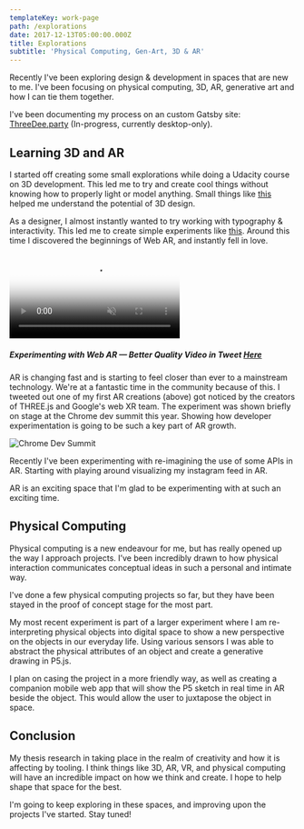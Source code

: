 ```yaml
---
templateKey: work-page
path: /explorations
date: 2017-12-13T05:00:00.000Z
title: Explorations
subtitle: 'Physical Computing, Gen-Art, 3D & AR'
---
```

Recently I've been exploring design & development in spaces that are new to me. I've been focusing on physical computing, 3D, AR, generative art and how I can tie them together.

I've been documenting my process on an custom Gatsby site: [ThreeDee.party](http://threedee.party/) (In-progress, currently desktop-only).

## Learning 3D and AR

I started off creating some small explorations while doing a Udacity course on 3D development. This led me to try and create cool things without knowing how to properly light or model anything. Small things like [this](http://threedee.party/3D-experiments/003/) helped me understand the potential of 3D design.

As a designer, I almost instantly wanted to try working with typography & interactivity. This led me to create simple experiments like [this](http://threedee.party/3D-experiments/010/).
Around this time I discovered the beginnings of Web AR, and instantly fell in love.

<div class='video-box ar_001'>
  <video autoPlay muted loop playsinline poster="img/ar_001.png">
    <source src="/img/ar-vid_001.mp4" type="video/mp4"/>
    AR Video
  </video>
</div>

##### Experimenting with Web AR — Better Quality Video in Tweet [Here](https://twitter.com/huntercaron/status/922627031166103553)

AR is changing fast and is starting to feel closer than ever to a mainstream technology. We're at a fantastic time in the community because of this. I tweeted out one of my first AR creations (above) got noticed by the creators of THREE.js and Google's web XR team. The experiment was shown briefly on stage at the Chrome dev summit this year. Showing how developer experimentation is going to be such a key part of AR growth.

![Chrome Dev Summit](/img/chromedevsummit.png)


Recently I've been experimenting with re-imagining the use of some APIs in AR. Starting with playing around visualizing my instagram feed in AR.

AR is an exciting space that I'm glad to be experimenting with at such an exciting time.

## Physical Computing
Physical computing is a new endeavour for me, but has really opened up the way I approach projects. I’ve been incredibly drawn to how physical interaction communicates conceptual ideas in such a personal and intimate way.

I've done a few physical computing projects so far, but they have been stayed in the proof of concept stage for the most part.

My most recent experiment is part of a larger experiment where I am re-interpreting physical objects into digital space to show a new perspective on the objects in our everyday life. Using various sensors I was able to abstract the physical attributes of an object and create a generative drawing in P5.js.

I plan on casing the project in a more friendly way, as well as creating a companion mobile web app that will show the P5 sketch in real time in AR beside the object. This would allow the user to juxtapose the object in space.

## Conclusion
My thesis research in taking place in the realm of creativity and how it is affecting by tooling. I think things like 3D, AR, VR, and physical computing will have an incredible impact on how we think and create. I hope to help shape that space for the best.

I'm going to keep exploring in these spaces, and improving upon the projects I've started. Stay tuned!
